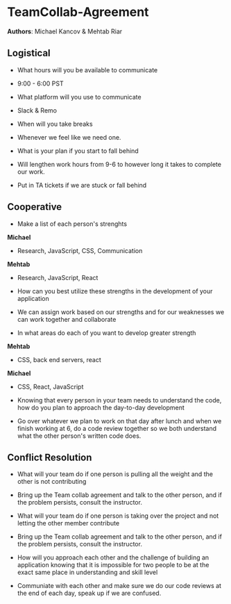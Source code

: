 # TeamCollab-Agreement

**Authors**: Michael Kancov & Mehtab Riar

## Logistical

* What hours will you be available to communicate

- 9:00 - 6:00 PST

* What platform will you use to communicate

- Slack & Remo

* When will you take breaks

- Whenever we feel like we need one.

* What is your plan if you start to fall behind

- Will lengthen work hours from 9-6 to however long it takes to complete our work.

- Put in TA tickets if we are stuck or fall behind

## Cooperative

* Make a list of each person's strenghts

**Michael**

- Research, JavaScript, CSS, Communication

**Mehtab**

- Research, JavaScript, React

* How can you best utilize these strengths in the development of your application

- We can assign work based on our strengths and for our weaknesses we can work together and collaborate

* In what areas do each of you want to develop greater strength

**Mehtab**

- CSS, back end servers, react

**Michael**

- CSS, React, JavaScript

* Knowing that every person in your team needs to understand the code, how do you plan to approach the day-to-day development

- Go over whatever we plan to work on that day after lunch and when we finish working at 6, do a code review together so we both understand what the other person's written code does.

## Conflict Resolution 

* What will your team do if one person is pulling all the weight and the other is not contributing

- Bring up the Team collab agreement and talk to the other person, and if the problem persists, consult the instructor.

* What will your team do if one person is taking over the project and not letting the other member contribute

- Bring up the Team collab agreement and talk to the other person, and if the problem persists, consult the instructor.

* How will you approach each other and the challenge of building an application knowing that it is impossible for two people to be at the exact same place in understanding and skill level

- Communiate with each other and make sure we do our code reviews at the end of each day, speak up if we are confused.



